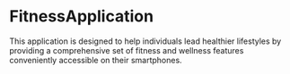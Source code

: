 # FitnessApplication
This application is designed to help individuals lead healthier lifestyles by providing a comprehensive set of fitness and wellness features conveniently accessible on their smartphones.
